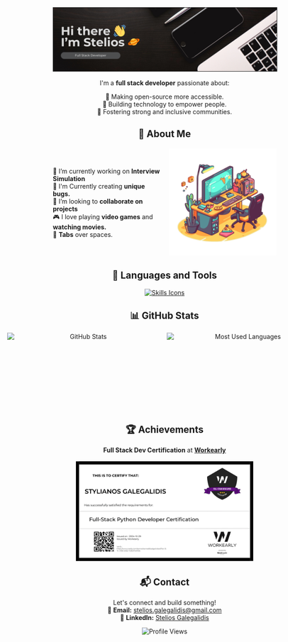 <div align="center" id="user-content-toc">

<img src="assets/profile_banner.png" alt="Banner" border="1px" />

I'm a **full stack developer** passionate about:

🌟 Making open-source more accessible.  
🌟 Building technology to empower people.  
🌟 Fostering strong and inclusive communities.

## 🥐 About Me

<div style="display: flex; align-items: center; gap: 20px; margin-top: 20px; text-align: left; justify-content: center;">
  <div>
    <ul style="list-style: none; padding: 0;">
      <li>🌱 I’m currently working on <b>Interview Simulation</b></li>
      <li>🐛 I'm Currently creating <b>unique bugs.</b></li>
      <li>🤝 I’m looking to <b>collaborate on projects</b></li>
      <li>🎮 I love playing <b>video games</b> and <b>watching movies.</b></li>
      <li>🔪 <b>Tabs</b> over spaces.</li>
    </ul>
  </div>
  <div>
    <img src="assets/workkspace.png" alt="Tech Illustration" width="350" />
  </div>
</div>

## 🚀 Languages and Tools

<div style="display: flex; justify-content: center; gap: 20px; flex-wrap: wrap;">
  <a href="https://skillicons.dev">
    <img src="https://skillicons.dev/icons?i=git,python,js,ts,react,nodejs,django,flask,mysql,kotlin,html,css" alt="Skills Icons" />
  </a>
</div>

## 📊 GitHub Stats

<div style="display: flex; justify-content: center; gap: 10px; flex-wrap: no-wrap;">
  <img height="175" width="350" alt="GitHub Stats" src="https://github-readme-stats.vercel.app/api?username=SteliosGee&show_icons=true&count_private=true&theme=dark" />
  <img height="175" width="350" alt="Most Used Languages" src="https://github-readme-stats.vercel.app/api/top-langs/?username=SteliosGee&theme=dark" />
</div>

## 🏆 Achievements

**Full Stack Dev Certification** at [**Workearly**](https://www.workearly.gr)  
<br>
<img src="assets/w_fullStack.png" alt="Certification" width="400" />


## 📬 Contact

Let's connect and build something!  
📧 **Email:** [stelios.galegalidis@gmail.com](mailto:stelios.galegalidis@gmail.com)  
💼 **LinkedIn:** [Stelios Galegalidis](https://www.linkedin.com/in/stelios-galegalidis-59b448220/)  

<img src="https://komarev.com/ghpvc/?username=SteliosGee&color=blueviolet" alt="Profile Views" />

</div>
